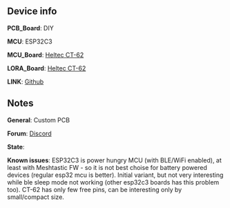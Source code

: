 ## Device info

**PCB_Board**: DIY

**MCU**: ESP32C3

**MCU_Board**: [Heltec CT-62](https://heltec.org/project/ht-ct62/) 

**LORA_Board**: [Heltec CT-62](https://heltec.org/project/ht-ct62/) 

**LINK**: [Github](https://github.com/mrekin/MeshtasticCustomBoards/new/main/firmware/variants/diy/diy-heltec-ct62-tiny-1.02)

## Notes

**General**: Custom PCB

**Forum**: [Discord](https://discord.com/channels/867578229534359593/871539930852130866)

**State**:

**Known issues**: ESP32C3 is power hungry MCU (with BLE/WiFi enabled), at least with Meshtastic FW - so it is not best choise for battery powered devices (regular esp32 mcu is better).
      Initial variant, but not very interesting while ble sleep mode not working (other esp32c3 boards has this problem too). CT-62 has only few free pins, can be interesting only by small/compact size.

          
